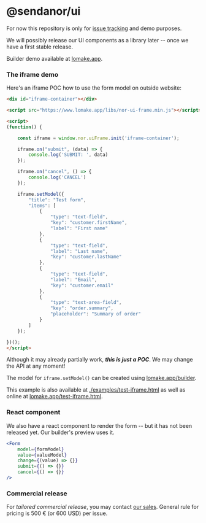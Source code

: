 # @sendanor/ui

For now this repository is only for [issue tracking](https://github.com/sendanor/ui/issues) and demo purposes.

We will possibly release our UI components as a library later -- once we have a first stable release.

Builder demo available at [lomake.app](https://www.lomake.app/builder).

### The iframe demo

Here's an iframe POC how to use the form model on outside website:

```html
<div id="iframe-container"></div>

<script src="https://www.lomake.app/libs/nor-ui-frame.min.js"></script>

<script>
(function() {

    const iframe = window.nor.uiFrame.init('iframe-container');

    iframe.on("submit", (data) => {
        console.log('SUBMIT: ', data)
    });

    iframe.on("cancel", () => {
        console.log('CANCEL')
    });

    iframe.setModel({
        "title": "Test form",
        "items": [
            {
                "type": "text-field",
                "key": "customer.firstName",
                "label": "First name"
            },
            {
                "type": "text-field",
                "label": "Last name",
                "key": "customer.lastName"
            },
            {
                "type": "text-field",
                "label": "Email",
                "key": "customer.email"
            },
            {
                "type": "text-area-field",
                "key": "order.summary",
                "placeholder": "Summary of order"
            }
        ]
    });

})();
</script>

```

Although it may already partially work, ***this is just a POC***. We may change the API at any moment!

The model for `iframe.setModel()` can be created using [lomake.app/builder](https://www.lomake.app/builder).

This example is also available at [./examples/test-iframe.html](https://github.com/sendanor/ui/blob/main/examples/test-iframe.html) as well as online at [lomake.app/test-iframe.html](https://www.lomake.app/test-iframe.html).

### React component

We also have a react component to render the form -- but it has not been released yet. Our builder's preview uses it.

```jsx
<Form
    model={formModel}
    value={valueModel}
    change={(value) => {}}
    submit={() => {}}
    cancel={() => {}}
/>
```

### Commercial release

For *tailored commercial release*, you may contact [our sales](mailto:info@sendanor.fi). General rule for pricing is 500 € (or 600 USD) per issue.
